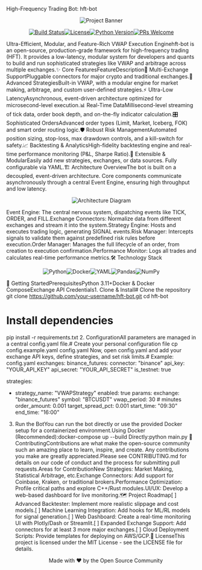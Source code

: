 High-Frequency Trading Bot: hft-bot<p align="center"><img src="https://placehold.co/800x250/0D1117/FFFFFF?text=High-Frequency+Trading+Engine&font=montserrat" alt="Project Banner"></p><p align="center"><a href="https://github.com/your-username/hft-bot/actions/workflows/ci.yml"><img src="https://img.shields.io/github/actions/workflow/status/your-username/hft-bot/ci.yml?branch=main&style=for-the-badge&logo=githubactions&logoColor=white" alt="Build Status"></a><a href="https://github.com/your-username/hft-bot/blob/main/LICENSE"><img src="https://img.shields.io/github/license/your-username/hft-bot?style=for-the-badge&color=blue" alt="License"></a><a href="https://www.python.org/"><img src="https://img.shields.io/badge/Python-3.11+-blue?style=for-the-badge&logo=python&logoColor=white" alt="Python Version"></a><a href="https://github.com/your-username/hft-bot/pulls"><img src="https://img.shields.io/badge/PRs-welcome-brightgreen.svg?style=for-the-badge" alt="PRs Welcome"></a></p>Ultra-Efficient, Modular, and Feature-Rich VWAP Execution Enginehft-bot is an open-source, production-grade framework for high-frequency trading (HFT). It provides a low-latency, modular system for developers and quants to build and run sophisticated strategies like VWAP and arbitrage across multiple exchanges.✨ Core FeaturesFeatureDescription🔌 Multi-Exchange SupportPluggable connectors for major crypto and traditional exchanges.🚀 Advanced StrategiesBuilt-in VWAP, with a modular engine for market making, arbitrage, and custom user-defined strategies.⚡ Ultra-Low LatencyAsynchronous, event-driven architecture optimized for microsecond-level execution.📊 Real-Time DataMillisecond-level streaming of tick data, order book depth, and on-the-fly indicator calculation.🎛️ Sophisticated OrdersAdvanced order types (Limit, Market, Iceberg, FOK) and smart order routing logic.🛡️ Robust Risk ManagementAutomated position sizing, stop-loss, max drawdown controls, and a kill-switch for safety.📈 Backtesting & AnalyticsHigh-fidelity backtesting engine and real-time performance monitoring (P&L, Sharpe Ratio).🔧 Extensible & ModularEasily add new strategies, exchanges, or data sources. Fully configurable via YAML.🏗️ Architecture OverviewThe bot is built on a decoupled, event-driven architecture. Core components communicate asynchronously through a central Event Engine, ensuring high throughput and low latency.<p align="center"><img src="https://placehold.co/900x500/FFFFFF/000000?text=Architecture+Diagram%0A%0AEvents+(Tick,+Order,+Fill)+flow+through+the+Event+Engine%0Ato+decoupled+modules+like+Strategy,+Risk,+and+Order+Managers." alt="Architecture Diagram"></p>Event Engine: The central nervous system, dispatching events like TICK, ORDER, and FILL.Exchange Connectors: Normalize data from different exchanges and stream it into the system.Strategy Engine: Hosts and executes trading logic, generating SIGNAL events.Risk Manager: Intercepts signals to validate them against predefined risk rules before execution.Order Manager: Manages the full lifecycle of an order, from creation to execution confirmation.Performance Monitor: Logs all trades and calculates real-time performance metrics.🛠️ Technology Stack<p align="center"><img src="https://img.shields.io/badge/Python-3776AB?style=for-the-badge&logo=python&logoColor=white" alt="Python"><img src="https://img.shields.io/badge/Docker-2496ED?style=for-the-badge&logo=docker&logoColor=white" alt="Docker"><img src="https://img.shields.io/badge/YAML-CB171E?style=for-the-badge&logo=yaml&logoColor=white" alt="YAML"><img src="https://img.shields.io/badge/pandas-150458?style=for-the-badge&logo=pandas&logoColor=white" alt="Pandas"><img src="https://img.shields.io/badge/NumPy-013243?style=for-the-badge&logo=numpy&logoColor=white" alt="NumPy"></p>🚀 Getting StartedPrerequisitesPython 3.11+Docker & Docker ComposeExchange API Credentials1. Clone & Install# Clone the repository
git clone https://github.com/your-username/hft-bot.git
cd hft-bot

# Install dependencies
pip install -r requirements.txt
2. ConfigurationAll parameters are managed in a central config.yaml file.# Create your personal configuration file
cp config.example.yaml config.yaml
Now, open config.yaml and add your exchange API keys, define strategies, and set risk limits.# Example: config.yaml
exchanges:
  binance_futures:
    connector: "binance"
    api_key: "YOUR_API_KEY"
    api_secret: "YOUR_API_SECRET"
    is_testnet: true

strategies:
  - strategy_name: "VWAPStrategy"
    enabled: true
    params:
      exchange: "binance_futures"
      symbol: "BTCUSDT"
      vwap_period: 30 # minutes
      order_amount: 0.001
      target_spread_pct: 0.001
      start_time: "09:30"
      end_time: "16:00"
3. Run the BotYou can run the bot directly or use the provided Docker setup for a containerized environment.Using Docker (Recommended):docker-compose up --build
Directly:python main.py
🤝 ContributingContributions are what make the open-source community such an amazing place to learn, inspire, and create. Any contributions you make are greatly appreciated.Please see CONTRIBUTING.md for details on our code of conduct and the process for submitting pull requests.Areas for ContributionNew Strategies: Market Making, Statistical Arbitrage, etc.Exchange Connectors: Add support for Coinbase, Kraken, or traditional brokers.Performance Optimization: Profile critical paths and explore C++/Rust modules.UI/UX: Develop a web-based dashboard for live monitoring.🗺️ Project Roadmap[ ] Advanced Backtester: Implement more realistic slippage and cost models.[ ] Machine Learning Integration: Add hooks for ML/RL models for signal generation.[ ] Web Dashboard: Create a real-time monitoring UI with Plotly/Dash or Streamlit.[ ] Expanded Exchange Support: Add connectors for at least 3 more major exchanges.[ ] Cloud Deployment Scripts: Provide templates for deploying on AWS/GCP.📜 LicenseThis project is licensed under the MIT License - see the LICENSE file for details.<p align="center">Made with ❤️ by the Open Source Community</p>
